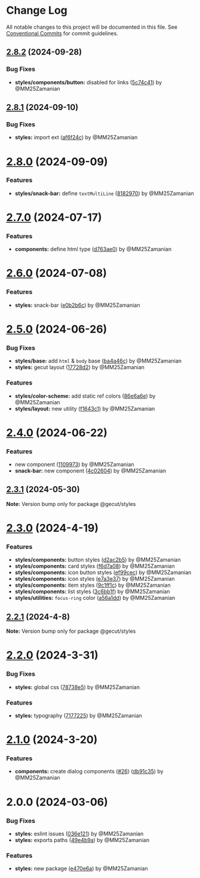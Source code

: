 # Change Log

All notable changes to this project will be documented in this file.
See [Conventional Commits](https://conventionalcommits.org) for commit guidelines.

## [2.8.2](https://github.com/gecut/hybrid-ui/compare/@gecut/styles@2.8.1...@gecut/styles@2.8.2) (2024-09-28)

### Bug Fixes

* **styles/components/button:** disabled for links ([5c74c41](https://github.com/gecut/hybrid-ui/commit/5c74c415b34b7b5081458090dc346c7226895310)) by @MM25Zamanian

## [2.8.1](https://github.com/gecut/hybrid-ui/compare/@gecut/styles@2.8.0...@gecut/styles@2.8.1) (2024-09-10)

### Bug Fixes

* **styles:** import ext ([af6f24c](https://github.com/gecut/hybrid-ui/commit/af6f24cccfb0a1f6ea56eca66ef556aeb39b94cf)) by @MM25Zamanian

# [2.8.0](https://github.com/gecut/hybrid-ui/compare/@gecut/styles@2.7.0...@gecut/styles@2.8.0) (2024-09-09)

### Features

* **styles/snack-bar:** define `textMultiLine` ([8182970](https://github.com/gecut/hybrid-ui/commit/8182970a15f35be7ba82338e4e96316564460f42)) by @MM25Zamanian

# [2.7.0](https://github.com/gecut/hybrid-ui/compare/@gecut/styles@2.6.0...@gecut/styles@2.7.0) (2024-07-17)

### Features

* **components:** define html type ([d763ae0](https://github.com/gecut/hybrid-ui/commit/d763ae022b4a2ccafb572a8f6475092326145dfb)) by @MM25Zamanian

# [2.6.0](https://github.com/gecut/hybrid-ui/compare/@gecut/styles@2.5.0...@gecut/styles@2.6.0) (2024-07-08)

### Features

* **styles:** snack-bar ([e0b2b6c](https://github.com/gecut/hybrid-ui/commit/e0b2b6c075e518ff71f94d625fa9d9a9c128ca8c)) by @MM25Zamanian

# [2.5.0](https://github.com/gecut/hybrid-ui/compare/@gecut/styles@2.4.0...@gecut/styles@2.5.0) (2024-06-26)

### Bug Fixes

* **styles/base:** add `html` & `body` base ([ba4a46c](https://github.com/gecut/hybrid-ui/commit/ba4a46c539fd78c764d3a0275f60d1e2c7eb79a6)) by @MM25Zamanian
* **styles:** gecut layout ([17728d2](https://github.com/gecut/hybrid-ui/commit/17728d2fdbf8c6f37ba2df0890fd2fe1d487974d)) by @MM25Zamanian

### Features

* **styles/color-scheme:** add static ref colors ([86e6a6e](https://github.com/gecut/hybrid-ui/commit/86e6a6e839fe9f231b616eeb108597df92657431)) by @MM25Zamanian
* **styles/layout:** new utility ([f1643c1](https://github.com/gecut/hybrid-ui/commit/f1643c1b369c239394e72f2ba913c7fdcf514f47)) by @MM25Zamanian

# [2.4.0](https://github.com/gecut/hybrid-ui/compare/@gecut/styles@2.3.1...@gecut/styles@2.4.0) (2024-06-22)

### Features

- new component ([1109973](https://github.com/gecut/hybrid-ui/commit/1109973af2c60a59fda7560166f2644fc2c3e593)) by @MM25Zamanian
- **snack-bar:** new component ([4c02604](https://github.com/gecut/hybrid-ui/commit/4c026040e4893b4c9043770517253d788c3b7fb7)) by @MM25Zamanian

## [2.3.1](https://github.com/gecut/hybrid-ui/compare/@gecut/styles@2.3.0...@gecut/styles@2.3.1) (2024-05-30)

**Note:** Version bump only for package @gecut/styles

# [2.3.0](https://github.com/gecut/hybrid-ui/compare/@gecut/styles@2.2.1...@gecut/styles@2.3.0) (2024-4-19)

### Features

- **styles/components:** button styles ([d2ac2b5](https://github.com/gecut/hybrid-ui/commit/d2ac2b5d97ee1b123c7d3d8c20bfd2d3cfb7a430)) by @MM25Zamanian
- **styles/components:** card styles ([f6d7a08](https://github.com/gecut/hybrid-ui/commit/f6d7a08359f60d1b897bcacef730091f69eddeea)) by @MM25Zamanian
- **styles/components:** icon button styles ([ef99cec](https://github.com/gecut/hybrid-ui/commit/ef99cecb76c2fc86cdf9de5f26569cbece8a0222)) by @MM25Zamanian
- **styles/components:** icon styles ([e7a3e37](https://github.com/gecut/hybrid-ui/commit/e7a3e370f746e1eb412181511ac409b2d537eef2)) by @MM25Zamanian
- **styles/components:** item styles ([9c1ff1c](https://github.com/gecut/hybrid-ui/commit/9c1ff1c2d2c0a73efb16202c4ced78e6b6807be3)) by @MM25Zamanian
- **styles/components:** list styles ([3c6bb1f](https://github.com/gecut/hybrid-ui/commit/3c6bb1fd85f7bce8584cb9b450ae51f957a79dc8)) by @MM25Zamanian
- **styles/utilities:** `focus-ring` color ([a56a1dd](https://github.com/gecut/hybrid-ui/commit/a56a1ddf827256d2dbe6b9fc204416c925267845)) by @MM25Zamanian

## [2.2.1](https://github.com/gecut/hybrid-ui/compare/@gecut/styles@2.2.0...@gecut/styles@2.2.1) (2024-4-8)

**Note:** Version bump only for package @gecut/styles

# [2.2.0](https://github.com/gecut/hybrid-ui/compare/@gecut/styles@2.1.0...@gecut/styles@2.2.0) (2024-3-31)

### Bug Fixes

- **styles:** global css ([78738e5](https://github.com/gecut/hybrid-ui/commit/78738e596ab6b08aa8f4983aaeb5ed573104e979)) by @MM25Zamanian

### Features

- **styles:** typography ([7177225](https://github.com/gecut/hybrid-ui/commit/7177225d9c8b60b43d6ceea644aa0c9dd1082899)) by @MM25Zamanian

# [2.1.0](https://github.com/gecut/hybrid-ui/compare/@gecut/styles@2.0.0...@gecut/styles@2.1.0) (2024-3-20)

### Features

- **components:** create dialog components ([#26](https://github.com/gecut/hybrid-ui/issues/26)) ([db91c35](https://github.com/gecut/hybrid-ui/commit/db91c352417257d8f516e2104209597eeeb26647)) by @MM25Zamanian

# 2.0.0 (2024-03-06)

### Bug Fixes

- **styles:** eslint issues ([036e121](https://github.com/gecut/hybrid-ui/commit/036e12134efe38e77516834201256ef66c2f3596)) by @MM25Zamanian
- **styles:** exports paths ([49e4b9a](https://github.com/gecut/hybrid-ui/commit/49e4b9a3bf8e31ef94ee35b28ff816e917a196d1)) by @MM25Zamanian

### Features

- **styles:** new package ([e470e6a](https://github.com/gecut/hybrid-ui/commit/e470e6af50ae89f4d72be5e0319dc8e0a5cbdce5)) by @MM25Zamanian
